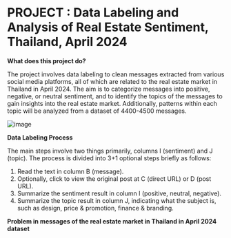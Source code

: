 # PROJECT : Data Labeling and Analysis of Real Estate Sentiment, Thailand, April 2024

**What does this project do?**

The project involves data labeling to clean messages extracted from various social media platforms, all of which are related to the real estate market in Thailand in April 2024. The aim is to categorize messages into positive, negative, or neutral sentiment, and to identify the topics of the messages to gain insights into the real estate market. Additionally, patterns within each topic will be analyzed from a dataset of 4400-4500 messages.

![image](https://github.com/TonKphumpl/Data-Project/assets/139863067/e823853a-3651-4fb3-8dc5-7c3343609ab2)

**Data Labeling Process**

The main steps involve two things primarily, columns I (sentiment) and J (topic). The process is divided into 3+1 optional steps briefly as follows:

1. Read the text in column B (message).
2. Optionally, click to view the original post at C (direct URL) or D (post URL).
3. Summarize the sentiment result in column I (positive, neutral, negative).
4. Summarize the topic result in column J, indicating what the subject is, such as design, price & promotion, finance & branding.

**Problem in messages of the real estate market in Thailand in April 2024 dataset**
